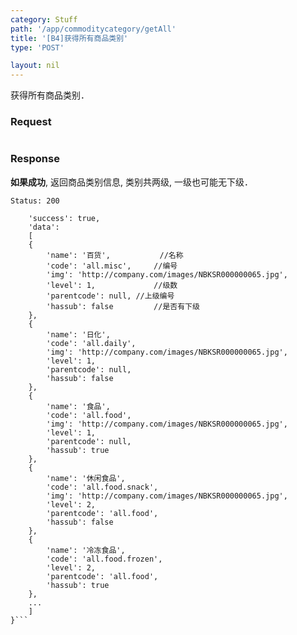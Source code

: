 ```yaml
---
category: Stuff
path: '/app/commoditycategory/getAll'
title: '[B4]获得所有商品类别'
type: 'POST'

layout: nil
---
```


获得所有商品类别．

### Request


```无
```

### Response

**如果成功**, 返回商品类别信息, 类别共两级, 一级也可能无下级．

```Status: 200```
```{
    'success': true,
    'data':
	[
	{
	    'name': '百货',			//名称
	    'code': 'all.misc',		//编号	
	    'img': 'http://company.com/images/NBKSR000000065.jpg',
	    'level': 1,				//级数
	    'parentcode': null,	//上级编号
	    'hassub': false			//是否有下级
	},
	{
	    'name': '日化',
	    'code': 'all.daily',
	    'img': 'http://company.com/images/NBKSR000000065.jpg',	    
	    'level': 1,	    
	    'parentcode': null,
	    'hassub': false	    
	},
	{
	    'name': '食品',
	    'code': 'all.food',
	    'img': 'http://company.com/images/NBKSR000000065.jpg',	    
	    'level': 1,	    
	    'parentcode': null,
	    'hassub': true	    
	},
	{
	    'name': '休闲食品',
	    'code': 'all.food.snack',
	    'img': 'http://company.com/images/NBKSR000000065.jpg',	    
	    'level': 2,	    
	    'parentcode': 'all.food',
	    'hassub': false
	},
	{
	    'name': '冷冻食品',
	    'code': 'all.food.frozen',
	    'level': 2,	    
	    'parentcode': 'all.food',
	    'hassub': true	 	    
	},
	...
	]
}```
